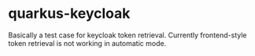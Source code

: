# quarkus-keycloak
Basically a test case for keycloak token retrieval.
Currently frontend-style token retrieval is not working in automatic mode.
